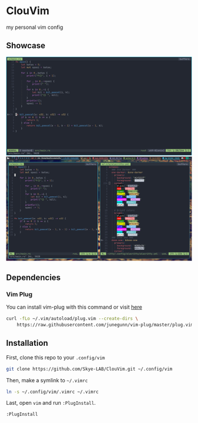 # ClouVim

my personal vim config

## Showcase

![demo1](https://github.com/Skye-LAB/ClouVim/blob/main/utils/screenshots/1.png)
![demo2](https://github.com/Skye-LAB/ClouVim/blob/main/utils/screenshots/2.png)

## Dependencies

### Vim Plug

You can install vim-plug with this command or visit [here](https://github.com/junegunn/vim-plug?target=_blank)

```bash
curl -fLo ~/.vim/autoload/plug.vim --create-dirs \
    https://raw.githubusercontent.com/junegunn/vim-plug/master/plug.vim
```

## Installation

First, clone this repo to your `.config/vim`

```bash
git clone https://github.com/Skye-LAB/ClouVim.git ~/.config/vim
```

Then, make a symlink to `~/.vimrc`

```bash
ln -s ~/.config/vim/.vimrc ~/.vimrc
```

Last, open `vim` and run `:PlugInstall`.

```bash
:PlugInstall
```
